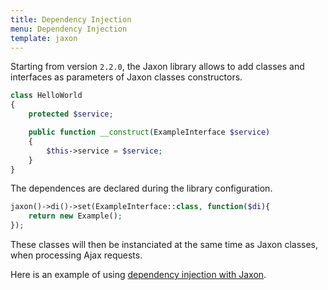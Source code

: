 ```yaml
---
title: Dependency Injection
menu: Dependency Injection
template: jaxon
---
```


Starting from version `2.2.0`, the Jaxon library allows to add classes and interfaces as parameters of Jaxon classes constructors.

```php
class HelloWorld
{
    protected $service;

    public function __construct(ExampleInterface $service)
    {
        $this->service = $service;
    }
}
```

The dependences are declared during the library configuration.

```php
jaxon()->di()->set(ExampleInterface::class, function($di){
    return new Example();
});
```

These classes will then be instanciated at the same time as Jaxon classes, when processing Ajax requests.

Here is an example of using [dependency injection with Jaxon](/examples/advanced/dependency-injection).

